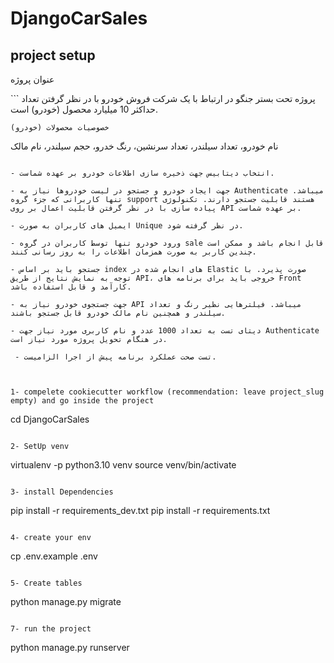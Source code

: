# DjangoCarSales

## project setup

عنوان پروژه

‍‍‍```
پروژه تحت بستر جنگو در ارتباط با یک شرکت فروش خودرو با در نظر گرفتن تعداد حداکثر 10 میلیارد محصول (خودرو) است. 

```
خصوصیات محصولات (خودرو)

```
 نام خودرو، تعداد سیلندر، تعداد سرنشین، رنگ خدرو، حجم سیلندر، نام مالک
```

- انتخاب دیتابیس جهت ذخیره سازی اطلاعات خودرو بر عهده شماست.

- جهت ایجاد خودرو و جستجو در لیست خودروها نیاز به Authenticate میباشد. تنها کاربرانی که جزء گروه support هستند قابلیت جستجو دارند. تکنولوژی پیاده سازی با در نظر گرفتن قابلیت اعمال بر روی API بر عهده شماست.

- ایمیل های کاربران به صورت Unique در نظر گرفته شود.

- ورود خودرو تنها توسط کاربران در گروه sale قابل انجام باشد و ممکن است چندین کاربر به صورت همزمان اطلاعات را به روز رسانی کنند.

- جستجو باید بر اساس index های انجام شده در Elastic صورت پذیرد. با توجه به نمایش نتایج از طریق API، خروجی باید برای برنامه های Front کارآمد و قابل استفاده باشد.

- جهت جستجوی خودرو نیاز به API میباشد. فیلترهایی نظیر رنگ و تعداد سیلندر و همچنین نام مالک خودرو قابل جستجو باشند.

- دیتای تست به تعداد 1000 عدد و نام کاربری مورد نیاز جهت Authenticate در هنگام تحویل پروژه مورد نیاز است.

 - تست صحت عملکرد برنامه پیش از اجرا الزامیست.



1- compelete cookiecutter workflow (recommendation: leave project_slug empty) and go inside the project
```
cd DjangoCarSales
```

2- SetUp venv
```
virtualenv -p python3.10 venv
source venv/bin/activate
```

3- install Dependencies
```
pip install -r requirements_dev.txt
pip install -r requirements.txt
```

4- create your env
```
cp .env.example .env
```

5- Create tables
```
python manage.py migrate
```

7- run the project
```
python manage.py runserver
```# django_car_sales
